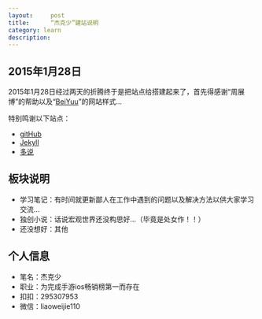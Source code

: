 ```yaml
---
layout:     post
title:      “杰克少”建站说明
category: learn
description:
---
```


## 2015年1月28日

2015年1月28日经过两天的折腾终于是把站点给搭建起来了，首先得感谢“周展博”的帮助以及“[BeiYuu][]”的网站样式...

特别鸣谢以下站点：
* [gitHub][]
* [Jekyll][]
* [多说][]



## 板块说明

* 学习笔记：有时间就更新鄙人在工作中遇到的问题以及解决方法以供大家学习交流...
* 独创小说：话说宏观世界还没构思好...（毕竟是处女作！！）
* 还没想好：其他

## 个人信息

* 笔名：杰克少
* 职业：为完成手游ios畅销榜第一而存在
* 扣扣：295307953
* 微信：liaoweijie110

[BeiYuu]:    http://beiyuu.com  "BeiYuu"
[Jekyll]:    http://jekyllrb.com/  "Jekyll"
[GitHub]:    https://github.com/  "GitHub"
[多说]:    http://duoshuo.com/  "多说"